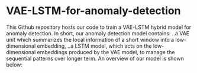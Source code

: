 # VAE-LSTM-for-anomaly-detection
This Github repository hosts our code to train a VAE-LSTM hybrid model for anomaly detection. In short, our anomaly detection model contains:
..a VAE unit which summarizes the local information of a short window into a low-dimensional embedding,
..a LSTM model, which acts on the low- dimensional embeddings produced by the VAE model, to manage the sequential patterns over longer term.
An overview of our model is shown below:
